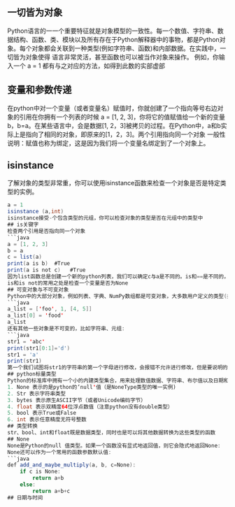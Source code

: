## 一切皆为对象
Python语言的一一个重要特征就是对象模型的一致性。每一个数值、字符串、数据结构、函数、类、模块以及所有存在于Python解释器中的事物，都是Python对象。每个对象都会关联到一种类型(例如字符串、函数)和内部数据。在实践中，一切皆为对象使得
语言非常灵活，甚至函数也可以被当作对象来操作。
例如，你输入一个 a = 1 都有与之对应的方法，如得到此数的实部虚部
## 变量和参数传递
在python中对一个变量（或者变量名）赋值时，你就创建了一个指向等号右边对象的引用在你拥有一个列表的时候 a = [1, 2, 3]，你将它的值赋值给一个新的变量b，b=a。在某些语言中，会是数据[1, 2，3]被拷贝的过程。在Python中，a和b实际上是指向了相同的对象，即原来的[1，2，3]。两个引用指向同一个对象
一般性说明：赋值也称为绑定，这是因为我们将一个变量名绑定到了一个对象上。
## isinstance
了解对象的类型非常重，你可以使用isinstance函数来检查一个对象是否是特定类型的实例。
```java
a = 1
isinstance (a,int)
isinstance接受-个包含类型的元组，你可以检查对象的类型是否在元组中的类型中
## is关键字
检查两个引用是否指向同一个对象
```java
a = [1, 2, 3]
b = a
c = list(a)
print(a is b)  #True
print(a is not c)   #True
因为list函数总是创建一个新的python列表，我们可以确定c与a是不同的。is和==是不同的，因为在这种情况下我们可以得到 a==c 返回的是True
is和is not的常用之处是检查一个变量是否为None
## 可变对象与不可变对象
Python中的大部分对象，例如列表、字典、NumPy数组都是可变对象，大多数用户定义的类型(类)也是可变的。可变对象中包含的对象和值是可以被修改的:
```java
a_list = ['foo', 1, [4, 5]]
a_list[0] = 'food'
a_list
还有其他一些对象是不可变的，比如字符串、元组:
```java
str1 = 'abc'
print(str1[0:1]='d')
str1 = 'a'
print(str1)
第一个我们试图将str1的字符串的第一个字母进行修改，会报错不允许进行修改，但是要说明的是下面的str1='a'这个不是修改语句，这样的做法只是将str1变量指向的地址改变了
## python标量类型
Python的标准库中拥有一个小的内建类型集合，用来处理数值数据、字符串、布尔值以及日期和时间。这类的“单值”类型有时被称为标量类型
1. None 表示的是python的‘null'值（是NoneType类型的唯一实例)
2. Str 表示字符串类型
3. bytes 表示原生ASCII字节（或者Unicode编码字节）
4. float 表示双精度64位浮点数值（注意python没有double类型）
5. bool 表示True或False
6. int 表示任意精度无符号整数
## 类型转换
str、bool、int和float既是数据类型，同时也是可以将其他数据转换为这些类型的函数
## None
None是Python的null 值类型。如果一个函数没有显式地返回值，则它会隐式地返回None:
None还可以作为一个常用的函数参数默认值:
```java
def add_and_maybe_multiply(a, b, c=None):
    if c is None:
        return a+b
    else:
        return a+b+c
## 日期与时间






